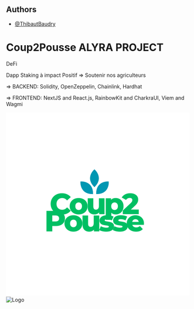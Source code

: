 ## Authors

- [@ThibautBaudry](https://github.com/ThibautBaudry/)

# Coup2Pousse ALYRA PROJECT

DeFi 

Dapp Staking à impact Positif => Soutenir nos agriculteurs

=> BACKEND: Solidity, OpenZeppelin, Chainlink, Hardhat

=> FRONTEND: NextJS and React.js, RainbowKit and CharkraUI, Viem and Wagmi

![Logo](https://github.com/ThibautBaudry/Coup2Pousse/blob/main/Coup2Pousse.png)
![Logo](https://github.com/ThibautBaudry/Coup2Pousse/blob/main/https://github.com/ThibautBaudry/Coup2Pousse/blob/main/Capture%20d%E2%80%99e%CC%81cran%202024-04-05%20a%CC%80%2012.59.12.png)








